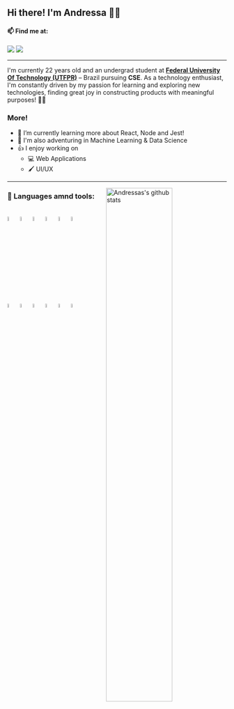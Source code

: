 ## Hi there! I'm Andressa 👩‍💻

#### 📫 Find me at:
<div>
  <a href="mailto:andressafgdias@gmail.com" target="_blank" ><img src="https://img.shields.io/badge/Gmail-D14836?style=for-the-badge&logo=gmail&logoColor=white"></a>
  <a href="https://www.linkedin.com/in/andressa-gobbo-9264a61a9/" target="_blank" ><img src="https://img.shields.io/badge/LinkedIn-0077B5?style=for-the-badge&logo=linkedin&logoColor=white"></a>
</div>
<hr>
<p>
  I'm currently 22 years old and an undergrad student at <strong><a href="http://www.utfpr.edu.br/">Federal University Of Technology (UTFPR)</a></strong> – Brazil pursuing <strong>CSE</strong>. As a technology enthusiast, I'm constantly driven by my passion for learning and exploring new technologies, finding great joy in constructing products with meaningful purposes! 💙🚀
</p>

### More!
- 🌱 I’m currently learning more about React, Node and Jest!
- 🧗 I'm also adventuring in Machine Learning & Data Science
- 👍 I enjoy working on
  - 💻 Web Applications
  - 🖌️ UI/UX

<hr>

<p>
  <a href="https://github.com/andressafgd/handle-path-oz">
    <img width="55%" align="right" alt="Andressas's github stats" src="https://github-readme-stats.vercel.app/api?username=andressafgd&count_private=true&show_icons=true&theme=radical" />
  </a>

  ### 🧰 Languages amnd tools: 
  <br/>
  <code><img width="5%" src="https://cdn.jsdelivr.net/gh/devicons/devicon/icons/css3/css3-original.svg"></code>
  <code><img width="5%" src="https://cdn.jsdelivr.net/gh/devicons/devicon/icons/html5/html5-original.svg"></code>
  <code><img width="5%" src="https://cdn.jsdelivr.net/gh/devicons/devicon/icons/javascript/javascript-original.svg"></code>
  <code><img width="5%" src="https://cdn.jsdelivr.net/gh/devicons/devicon/icons/typescript/typescript-original.svg"></code>
  <code><img width="5%" src="https://cdn.jsdelivr.net/gh/devicons/devicon/icons/jest/jest-plain.svg"></code>
  <code><img width="5%" src="https://cdn.jsdelivr.net/gh/devicons/devicon/icons/c/c-original.svg"></code>
  <br />
  <code><img width="5%" src="https://cdn.jsdelivr.net/gh/devicons/devicon/icons/mysql/mysql-original.svg"></code>
  <code><img width="5%" src="https://cdn.jsdelivr.net/gh/devicons/devicon/icons/nodejs/nodejs-original.svg"></code>
  <code><img width="5%" src="https://cdn.jsdelivr.net/gh/devicons/devicon/icons/sequelize/sequelize-original.svg"></code>
  <code><img width="5%" src="https://cdn.jsdelivr.net/gh/devicons/devicon/icons/python/python-original.svg"></code>
  <code><img width="5%" src="https://cdn.jsdelivr.net/gh/devicons/devicon/icons/photoshop/photoshop-plain.svg"></code>
  <code><img width="5%" src="https://cdn.jsdelivr.net/gh/devicons/devicon/icons/illustrator/illustrator-plain.svg"></code>
</p>



